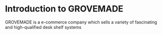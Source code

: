 # Introduction to GROVEMADE

GROVEMADE is a e-commerce company which sells a variety of fascinating and high-qualified desk shelf systems